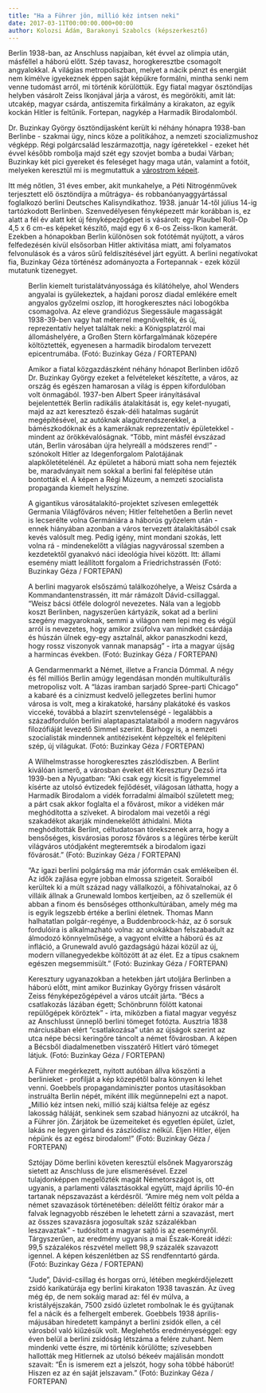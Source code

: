 ```yaml
---
title: "Ha a Führer jön, millió kéz intsen neki"
date: 2017-03-11T00:00:00.000+00:00
author: Kolozsi Ádám, Barakonyi Szabolcs (képszerkesztő)
---
```


Berlin 1938-ban, az Anschluss napjaiban, két évvel az olimpia után, másféllel a háború előtt. Szép tavasz, horogkeresztbe csomagolt angyalokkal. A világias metropoliszban, melyet a nácik pénzt és energiát nem kímélve igyekeznek éppen saját képükre formálni, mintha senki nem venne tudomást arról, mi történik körülöttük. Egy fiatal magyar ösztöndíjas helyben vásárolt Zeiss Ikonjával járja a várost, és megörökíti, amit lát: utcakép, magyar csárda, antiszemita firkálmány a kirakaton, az egyik kockán Hitler is feltűnik. Fortepan, nagykép a Harmadik Birodalomból.

Dr. Buzinkay György ösztöndíjasként került ki néhány hónapra 1938-ban Berlinbe - szakmai ügy, nincs köze a politikához, a nemzeti szocializmushoz végképp. Régi polgárcsalád leszármazottja, nagy ígéretekkel - ezeket hét évvel később rombolja majd szét egy szovjet bomba a budai Várban; Buzinkay két pici gyereket és feleséget hagy maga után, valamint a fotóit, melyeken keresztül mi is megmutattuk a [várostrom képeit](http://dex.hu/x.php?id=index_fortepan_cikklink&url=http%3A%2F%2Findex.hu%2Ffortepan%2F2016%2F02%2F13%2Furi_utca%2F).

Itt még nőtlen, 31 éves ember, akit munkahelye, a Péti Nitrogénművek terjesztett elő ösztöndíjra a műtrágya- és robbanóanyaggyártással foglalkozó berlini Deutsches Kalisyndikathoz. 1938. január 14-től július 14-ig tartózkodott Berlinben. Szenvedélyesen fényképezett már korábban is, ez alatt a fél év alatt két új fényképezőgépet is vásárolt: egy Plaubel Roll-Op 4,5 x 6 cm-es képeket készítő, majd egy 6 x 6-os Zeiss-Ikon kamerát. Ezekben a hónapokban Berlin különösen sok fotótémát nyújtott, a város felfedezésén kívül elsősorban Hitler aktivitása miatt, ami folyamatos felvonulások és a város sűrű feldíszítésével járt együtt. A berlini negatívokat fia, Buzinkay Géza történész adományozta a Fortepannak - ezek közül mutatunk tizenegyet.

<figure>
<img src="/images/14789287_23877c984087aa1aeabb66761e1567b0_wm.jpg" alt="" />
<figcaption>Berlin kiemelt turistalátványossága és kilátóhelye, ahol Wenders angyalai is gyülekeztek, a hajdani porosz diadal emlékére emelt angyalos győzelmi oszlop, itt horogkeresztes náci lobogókba csomagolva. Az eleve grandiózus Siegessäule magasságát 1938-39-ben vagy hat méterrel megnövelték, és új, reprezentatív helyet találtak neki: a Königsplatzról mai állomáshelyére, a Großen Stern körfargalmának közepére költöztették, egyenesen a harmadik birodalom tervezett epicentrumába. (Fotó: Buzinkay Géza / FORTEPAN)</figcaption>
</figure>

<figure>
<img src="/images/15061241_1618f7fafbadd7f75c22a957929376ce_wm.jpg" alt="" />
<figcaption>Amikor a fiatal közgazdászként néhány hónapot Berlinben időző Dr. Buzinkay György ezeket a felvételeket készítette, a város, az ország és egészen hamarosan a világ is éppen kifordulóban volt önmagából. 1937-ben Albert Speer irányításával bejelentették Berlin radikális átalakítását is, egy kelet-nyugati, majd az azt keresztező észak-déli hatalmas sugárút megépítésével, az autóknak alagútrendszerekkel, a bámészkodóknak és a kameráknak reprezentatív épületekkel - mindent az örökkévalóságnak. “Több, mint másfél évszázad után, Berlin városában újra helyreáll a módszeres rend!” - szónokolt Hitler az Idegenforgalom Palotájának alapkőletételénél. Az épületet a háború miatt soha nem fejezték be, maradványait nem sokkal a berlini fal felépítése után bontották el. A képen a Régi Múzeum, a nemzeti szocialista propaganda kiemelt helyszíne.</figcaption>
</figure>

<figure>
<img src="/images/14789303_ba3f1cd146730cab24ec97d3c4fda194_wm.jpg" alt="" />
<figcaption>A gigantikus városátalakító-projektet szívesen emlegették Germania Világfőváros néven; Hitler feltehetően a Berlin nevet is lecserélte volna Germániára a háborús győzelem után - ennek hiányában azonban a város tervezett átalakításából csak kevés valósult meg. Pedig igény, mint mondani szokás, lett volna rá - mindenekelőtt a világias nagyvárossal szemben a kezdetektől gyanakvó náci ideológia hívei között. Itt: állami esemény miatt leállított forgalom a Friedrichstrassén (Fotó: Buzinkay Géza / FORTEPAN)</figcaption>
</figure>

<figure>
<img src="/images/14789401_e686abaabf59bd4ec4892c16ff0355be_wm.jpg" alt="" />
<figcaption>A berlini magyarok elsőszámú találkozóhelye, a Weisz Csárda a Kommandantenstrassén, itt már rámázolt Dávid-csillaggal. “Weisz bácsi ötféle dologról nevezetes. Nála van a legjobb koszt Berlinben, nagyszerűen kártyázik, sokat ad a berlini szegény magyaroknak, semmi a világon nem lepi meg és végül arról is nevezetes, hogy amikor zsúfolva van mindkét csárdája és húszán ülnek egy-egy asztalnál, akkor panaszkodni kezd, hogy rossz viszonyok vannak manapság” - írta a magyar újság a harmincas években. (Fotó: Buzinkay Géza / FORTEPAN)</figcaption>
</figure>

<figure>
<img src="/images/14789305_c24dfd47e0dee7ef27c8f9cec6065ddb_wm.jpg" alt="" />
<figcaption>A Gendarmenmarkt a Német, illetve a Francia Dómmal. A négy és fél milliós Berlin amúgy legendásan mondén multikulturális metropolisz volt. A “lázas iramban sarjadó Spree-parti Chicago” a kabaré és a cinizmust kedvelő jellegzetes berlini humor városa is volt, meg a kirakatoké, harsány plakátoké és vaskos vicceké, továbbá a blazírt szenvtelenségé - legalábbis a századfordulón berlini alaptapasztalataiból a modern nagyváros filozófiáját levezető Simmel szerint. Bárhogy is, a nemzeti szocialisták mindennek antitéziseként képzelték el felépíteni szép, új világukat. (Fotó: Buzinkay Géza / FORTEPAN)</figcaption>
</figure>

<figure>
<img src="/images/14789291_e86a1c777da362945e0c9523e6632f93_wm.jpg" alt="" />
<figcaption>A Wilhelmstrasse horogkeresztes zászlódíszben. A Berlint kiválóan ismerő, a városban éveket élt Keresztury Dezső írta 1939-ben a Nyugatban: “Aki csak egy kicsit is figyelemmel kísérte az utolsó évtizedek fejlődését, világosan láthatta, hogy a Harmadik Birodalom a vidék forradalmi álmaiból született meg; a párt csak akkor foglalta el a fővárost, mikor a vidéken már meghódította a szíveket. A birodalom mai vezetői a régi szakadékot akarják mindenekelőtt áthidalni. Mióta meghódították Berlint, céltudatosan törekszenek arra, hogy a bensőséges, kisvárosias porosz főváros s a légüres térbe került világváros utódjaként megteremtsék a birodalom igazi fővárosát.” (Fotó: Buzinkay Géza / FORTEPAN)</figcaption>
</figure>

<figure>
<img src="/images/14789301_b817fbdce0e1eecab6dfd56128bb9848_wm.jpg" alt="" />
<figcaption>“Az igazi berlini polgárság ma már jóformán csak emlékeiben él. Az idők zajlása egyre jobban elmossa szigeteit. Soraiból kerültek ki a múlt század nagy vállalkozói, a főhivatalnokai, az ő villáik állnak a Grunewald lombos kertjeiben, az ő szellemük él abban a finom és bensőséges otthonkultúrában, amely még ma is egyik legszebb értéke a berlini életnek. Thomas Mann halhatatlan polgár-regénye, a Buddenbroock-ház, az ő sorsuk fordulóira is alkalmazható volna: az unokákban felszabadult az álmodozó könnyelműsége, a vagyont elvitte a háború és az infláció, a Grunewald avuló gazdagságú házai közül az új, modern villanegyedekbe költözött át az élet. Ez a típus csaknem egészen megsemmisült.” (Fotó: Buzinkay Géza / FORTEPAN)</figcaption>
</figure>

<figure>
<img src="/images/14789299_31955ab4ad665589f7de23e8f2d77ddf_wm.jpg" alt="" />
<figcaption>Keresztury ugyanazokban a hetekben járt utoljára Berlinben a háború előtt, mint amikor Buzinkay György frissen vásárolt Zeiss fényképezőgépével a város utcáit járta. “Bécs a csatlakozás lázában égett; Schönbrunn fölött katonai repülőgépek köröztek” - írta, miközben a fiatal magyar vegyész az Anschlusst ünneplő berlini tömeget fotózta. Ausztria 1838 márciusában elért “csatlakozása” után az újságok szerint az utca népe bécsi keringőre táncolt a német fővárosban. A képen a Bécsből diadalmenetben visszatérő Hitlert váró tömeget látjuk. (Fotó: Buzinkay Géza / FORTEPAN)</figcaption>
</figure>

<figure>
<img src="/images/14789289_31b3157e5d0b43545f463ef92e50ebe1_wm.jpg" alt="" />
<figcaption>A Führer megérkezett, nyitott autóban állva köszönti a berlinieket - profilját a kép közepétől balra könnyen ki lehet venni. Goebbels propagandaminiszter pontos utasításokban instruálta Berlin népét, miként illik megünnepelni ezt a napot. „Millió kéz intsen neki, millió száj kiáltsa feléje az egész lakosság háláját, senkinek sem szabad hiányozni az utcákról, ha a Führer jön. Zárjátok be üzemeiteket és egyetlen épület, üzlet, lakás ne legyen girland és zászlódísz nélkül. Éljen Hitler, éljen népünk és az egész birodalom!” (Fotó: Buzinkay Géza / FORTEPAN)</figcaption>
</figure>

<figure>
<img src="/images/14789295_dacb2ae6637a20eee9207417f8988f7c_wm.jpg" alt="" />
<figcaption>Sztójay Döme berlini követen keresztül elsőnek Magyarország sietett az Anschluss de jure elismerésével. Ezzel tulajdonképpen megelőzték magát Németországot is, ott ugyanis, a parlamenti választásokkal együtt, majd április 10-én tartanak népszavazást a kérdésről. “Amire még nem volt példa a német szavazások történetében: délelőtt féltíz órakor már a falvak legnagyobb részében le lehetett zárni a szavazást, mert az összes szavazásra jogosultak száz százalékban leszavaztak” - tudósított a magyar sajtó is az eseményről. Tárgyszerűen, az eredmény ugyanis a mai Észak-Koreát idézi: 99,5 százalékos részvétel mellett 98,9 százalék szavazott igennel. A képen készenlétben az SS rendfenntartó gárda. (Fotó: Buzinkay Géza / FORTEPAN)</figcaption>
</figure>

<figure>
<img src="/images/14789293_4f7a1a2916e0aac2b7f3ec32c7ea80b0_wm.jpg" alt="" />
<figcaption>“Jude”, Dávid-csillag és horgas orrú, létében megkérdőjelezett zsidó karikatúrája egy berlini kirakaton 1938 tavaszán. Az üveg még ép, de nem sokáig marad az: fél év múlva, a kristályéjszakán, 7500 zsidó üzletet rombolnak le és gyújtanak fel a nácik és a felhergelt emberek. Goebbels 1938 április-májusában hiredetett kampányt a berlini zsidók ellen, a cél városból való kiűzésük volt. Meglehetős eredményeséggel: egy éven belül a berlini zsidóság létszáma a felére zuhant. Nem mindenki vette észre, mi történik körülötte; szívesebben hallották meg Hitlernek az utolsó békeév majálisán mondott szavait: “Én is ismerem ezt a jelszót, hogy soha többé háborút! Hiszen ez az én saját jelszavam.” (Fotó: Buzinkay Géza / FORTEPAN)</figcaption>
</figure>
